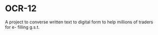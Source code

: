 # OCR-12
A project to converse written text to digital form to help millions of  traders for e- filling g.s.t.

